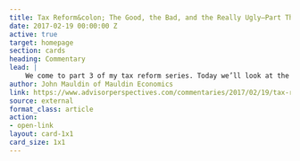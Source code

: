 ```yaml
---
title: Tax Reform&colon; The Good, the Bad, and the Really Ugly—Part Three
date: 2017-02-19 00:00:00 Z
active: true
target: homepage
section: cards
heading: Commentary
lead: |
    We come to part 3 of my tax reform series. Today we’ll look at the new and widely misunderstood “border adjustment” idea and talk about both its good and bad points.
author: John Mauldin of Mauldin Economics
link: https://www.advisorperspectives.com/commentaries/2017/02/19/tax-reform-the-good-the-bad-and-the-really-ugly-part-three
source: external
format_class: article
action: 
- open-link
layout: card-1x1
card_size: 1x1
---
```



